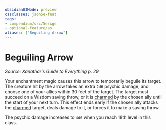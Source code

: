 ```yaml
---
obsidianUIMode: preview
cssclasses: json5e-feat
tags:
- compendium/src/5e/xge
- optional-feature/as
aliases: ["Beguiling Arrow"]
---
```

# Beguiling Arrow
*Source: Xanathar's Guide to Everything p. 29*  

Your enchantment magic causes this arrow to temporarily beguile its target. The creature hit by the arrow takes an extra `2d6` psychic damage, and choose one of your allies within 30 feet of the target. The target must succeed on a Wisdom saving throw, or it is [charmed](rules/conditions.md#charmed) by the chosen ally until the start of your next turn. This effect ends early if the chosen ally attacks the [charmed](rules/conditions.md#charmed) target, deals damage to it, or forces it to make a saving throw.

The psychic damage increases to `4d6` when you reach 18th level in this class.